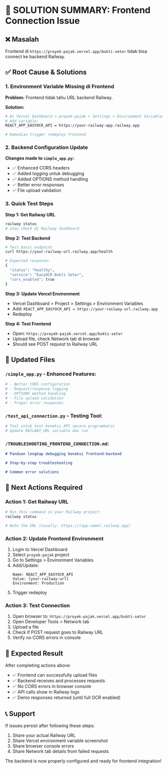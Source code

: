# 🎯 SOLUTION SUMMARY: Frontend Connection Issue

## ❌ Masalah

Frontend di `https://proyek-pajak.vercel.app/bukti-setor` tidak bisa connect ke backend Railway.

## ✅ Root Cause & Solutions

### 1. **Environment Variable Missing di Frontend**

**Problem:** Frontend tidak tahu URL backend Railway.

**Solution:**

```bash
# Di Vercel Dashboard > proyek-pajak > Settings > Environment Variables
# Add variable:
REACT_APP_EASYOCR_API = https://your-railway-app.railway.app

# Kemudian trigger redeploy frontend
```

### 2. **Backend Configuration Update**

**Changes made to `simple_app.py`:**

- ✅ Enhanced CORS headers
- ✅ Added logging untuk debugging
- ✅ Added OPTIONS method handling
- ✅ Better error responses
- ✅ File upload validation

### 3. **Quick Test Steps**

**Step 1: Get Railway URL**

```bash
railway status
# atau check di Railway dashboard
```

**Step 2: Test Backend**

```bash
# Test basic endpoint
curl https://your-railway-url.railway.app/health

# Expected response:
{
  "status": "healthy",
  "service": "EasyOCR Bukti Setor",
  "cors_enabled": true
}
```

**Step 3: Update Vercel Environment**

- Vercel Dashboard > Project > Settings > Environment Variables
- Add: `REACT_APP_EASYOCR_API = https://your-railway-url.railway.app`
- Redeploy

**Step 4: Test Frontend**

- Open: `https://proyek-pajak.vercel.app/bukti-setor`
- Upload file, check Network tab di browser
- Should see POST request to Railway URL

## 🔧 Updated Files

### `/simple_app.py` - Enhanced Features:

```python
# - Better CORS configuration
# - Request/response logging
# - OPTIONS method handling
# - File upload validation
# - Proper error responses
```

### `/test_api_connection.py` - Testing Tool:

```python
# Tool untuk test koneksi API secara programmatic
# Update RAILWAY_URL variable dan run
```

### `/TROUBLESHOOTING_FRONTEND_CONNECTION.md`:

```markdown
# Panduan lengkap debugging koneksi frontend-backend

# Step-by-step troubleshooting

# Common error solutions
```

## 🎯 Next Actions Required

### **Action 1: Get Railway URL**

```bash
# Run this command in your Railway project:
railway status

# Note the URL (usually: https://[app-name].railway.app)
```

### **Action 2: Update Frontend Environment**

1. Login to Vercel Dashboard
2. Select `proyek-pajak` project
3. Go to Settings > Environment Variables
4. Add/Update:
   ```
   Name: REACT_APP_EASYOCR_API
   Value: [your-railway-url]
   Environment: Production
   ```
5. Trigger redeploy

### **Action 3: Test Connection**

1. Open browser to: `https://proyek-pajak.vercel.app/bukti-setor`
2. Open Developer Tools > Network tab
3. Upload a file
4. Check if POST request goes to Railway URL
5. Verify no CORS errors in console

## 🚀 Expected Result

After completing actions above:

- ✅ Frontend can successfully upload files
- ✅ Backend receives and processes requests
- ✅ No CORS errors in browser console
- ✅ API calls show in Railway logs
- ✅ Demo responses returned (until full OCR enabled)

## 📞 Support

If issues persist after following these steps:

1. Share your actual Railway URL
2. Share Vercel environment variable screenshot
3. Share browser console errors
4. Share Network tab details from failed requests

The backend is now properly configured and ready for frontend integration!
